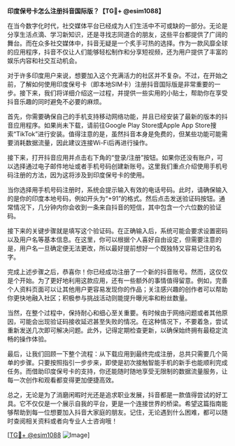 **印度保号卡怎么注册抖音国际版？【TG💪+ @esim1088】**

在当今数字化时代，社交媒体平台已经成为人们生活中不可或缺的一部分。无论是分享生活点滴、学习新知识，还是寻找志同道合的朋友，这些平台都提供了广阔的舞台。而在众多社交媒体中，抖音无疑是一个炙手可热的选择。作为一款风靡全球的应用程序，抖音不仅让人们能够轻松制作和分享短视频，还为用户提供了丰富的娱乐内容和社交互动机会。

对于许多印度用户来说，想要加入这个充满活力的社区并不复杂。不过，在开始之前，了解如何使用印度保号卡（即本地SIM卡）注册抖音国际版是非常重要的一步。接下来，我们将详细介绍这一过程，并提供一些实用的小贴士，帮助你在享受抖音乐趣的同时避免不必要的麻烦。

首先，你需要确保自己的手机支持移动网络功能，并且已经安装了最新的版本的抖音应用程序。如果尚未下载，请前往Google Play Store或Apple App Store搜索“TikTok”进行安装。值得注意的是，虽然抖音本身是免费的，但某些功能可能需要消耗数据流量，因此建议连接Wi-Fi后再进行操作。

接下来，打开抖音应用并点击右下角的“登录/注册”按钮。如果你还没有账户，可以选择通过电子邮件地址或者手机号码创建新账号。这里我们重点介绍使用手机号码注册的方法，因为这将涉及到印度保号卡的使用。

当你选择用手机号码注册时，系统会提示输入有效的电话号码。此时，请确保输入的是你的印度本地号码，例如开头为“+91”的格式。然后点击发送验证码按钮。通常情况下，几分钟内你会收到一条来自抖音的短信，其中包含一个六位数的验证码。

接下来的关键步骤就是填写这个验证码。在正确输入后，系统可能会要求设置密码以及用户名等基本信息。在这里，你可以根据个人喜好自由设定，但需要注意的是，用户名一旦确定便无法更改，所以最好提前想好一个既独特又容易记住的名字。

完成上述步骤之后，恭喜你！你已经成功注册了一个新的抖音账号。然而，这仅仅是个开始。为了更好地利用这款应用，还有一些额外的事情值得留意。例如，完善个人资料页面可以让其他用户更容易发现你的作品；关注感兴趣的创作者可以帮助你更快地融入社区；积极参与挑战活动则能提升曝光率和粉丝数量。

当然，在整个过程中，保持耐心和细心至关重要。有时候由于网络问题或者其他原因，可能会出现验证码接收延迟甚至失败的情况。在这种情况下，不要着急，尝试重新发送几次即可解决问题。此外，记得定期检查更新，以确保始终拥有最稳定流畅的操作体验。

最后，让我们回顾一下整个流程：从下载应用到最终完成注册，总共只需要几个简单的步骤。只要按照指引一步步来，即使是初次接触智能手机的新手也能顺利完成任务。而借助印度保号卡的支持，你还能随时随地享受无限制的数据流量服务，让每一次创作和观看都变得更加便捷高效。

总之，无论是为了消磨闲暇时光还是追求职业发展，抖音都是一款值得尝试的好工具。它不仅仅是一个展示自我的平台，更是一个连接世界的桥梁。希望这篇指南能够帮助到每一位想要加入抖音大家庭的朋友。记住，无论遇到什么困难，都可以随时查阅相关资料或者向专业人士咨询哦！

[[TG💪+ @esim1088](https://t.me/s/esim1088) ![Image](https://i.postimg.cc/4NQfJmqS/Snipaste-2025-05-13-00-14-12.png)]